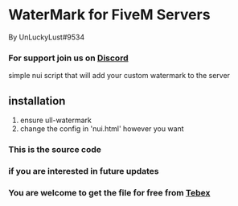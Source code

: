 # WaterMark for FiveM Servers 
By UnLuckyLust#9534
### For support join us on [Discord](https://discord.gg/gtH9nkGrHu)

simple nui script that will add your custom watermark to the server


## installation
1. ensure ull-watermark
2. change the config in 'nui.html' however you want

### This is the source code
### if you are interested in future updates
### You are welcome to get the file for free from [Tebex](https://unluckylust.tebex.io/package/5365811)
